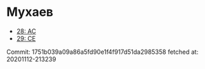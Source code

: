 # Мухаев
- [28: AC](28.md)
- [29: CE](29.md)

Commit: 1751b039a09a86a5fd90e1f4f917d51da2985358
 fetched at: 20201112-213239
